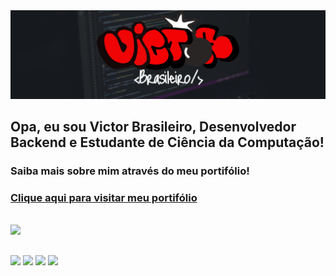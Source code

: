 <img src="background.svg">

## Opa, eu sou Victor Brasileiro, Desenvolvedor Backend e Estudante de Ciência da Computação!

<h3>Saiba mais sobre mim através do meu portifólio!</h3>

<h3><a href='https://portifoliovictorbrasileiroo.netlify.app/'>Clique aqui para visitar meu portifólio</a></h3>

<div style="display: inline_block"><br>
  <img src="https://skillicons.dev/icons?i=cs,dotnet,cpp,c,python,django,postgresql,azure,aws,docker,git,github,npm,postman,visualstudio,react,javascript,tailwindcss">
</div>
  
  ##
 
<div> 
    <a href="https://www.linkedin.com/in/victorbrasileirooo/" target="_blank"><img src="https://img.shields.io/badge/-LinkedIn-%230077B5?style=for-the-badge&logo=linkedin&logoColor=white" target="_blank"></a> 
  <a href="https://www.instagram.com/victorbrasileiroo/" target="_blank"><img src="https://img.shields.io/badge/-Instagram-%23E4405F?style=for-the-badge&logo=instagram&logoColor=white" target="_blank"></a>
   <a href="https://discord.gg/mXdCsFuh" target="_blank"><img src="https://img.shields.io/badge/Discord-7289DA?style=for-the-badge&logo=discord&logoColor=white" target="_blank"></a> 
  <a href = "mailto:dev.victorbrasileiroo@gmail.com"><img src="https://img.shields.io/badge/-Gmail-%23333?style=for-the-badge&logo=gmail&logoColor=white" target="_blank"></a>  
  
</div>

